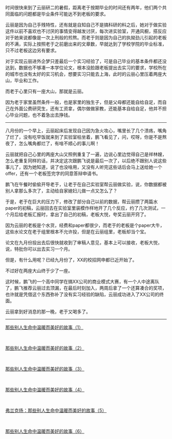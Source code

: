 <p>时间很快来到了云丽研二的暑假，距离老于按期毕业的时间还有两年，他们两个共同面临的问题都是毕业条件可能达不到老板的要求。</p><p>云丽是因为自己手残特性，还有就是自知自己不是搞科研的料之后，她对于做实验这件以前不喜欢也不讨厌的事情变得越发讨厌，每次进实验室，开通风橱，搭反应对于她来说都像是一次上刑般的煎熬。而老于则是因为自己的执拗劲儿引起的老板的不满，实际上按照老于之前磨出来的文章数，早就达到了学校学院的毕业标准，只不过老板这边另有要求。</p><p>对于实现云丽进外企梦只差最后一个实习经验了，可是自己毕业的基本条件都还没达到，数据也不够凑一本学位论文，根本没脸跟老板提出去实习的要求，学校所在的城市也没有太好的实习机会，想要实习只能去上海，此时的云丽心里压着两座大山，毕业和工作。</p><p>而老于心里只有一座大山，那就是云丽。</p><p>因为老于家里虽然条件一般，也是家里的独生子，但是父母都还能自给自足，而自己在外面公费研究生，还有工资拿，偶尔做做家教，还能基本自给自足，他并不担心毕业问题，也不着急出去挣钱。</p><hr><p>八月份的一个早上，云丽起床后发现自己因为急火攻心，嘴里长了几个溃疡，嘴角了烂了，没有吃早饭就来到了实验室枯坐着，鹏飞看见了，问，哎呀，你是不是熬夜了，怎么嘴角都烂了，有啥不顺心的事儿啊！</p><p>云丽就把自己心里的两座大山又照例重复了一遍，边说心里边觉得自己是祥林嫂，怎么老重复同样的话，并决定这次跟鹏飞说是最后一次了，以后绝不跟别人说这些事儿了，因为她知道，说了也没啥用，又没有人听完这些话后会马上送给她一个offer，还有一个老板签完字的同意答辩申请书。</p><p>鹏飞在午餐时偷偷开导老于，让老于在自己实验室帮云丽做实验，说，你数据都被别人拿那么多次了，主动给自家媳妇儿做一点又怎么了？</p><p>于是，老于在巨大的压力下，修改了部分自己以前的数据，帮云丽攒了两篇水paper的初稿，云丽回去在实验室里装模作样地开了几个反应，约了几次测试，一个月后给老板汇报时，拿出了自己的初稿，老板大悦，夸奖云丽开窍了。</p><p>因为云丽的老板是个水货，经费和paper都很少，而老于的老板是个paper大牛，这些水论文在老于组里根本不允许投，但是在云丽组里，老板却当个宝。</p><p>论文在九月份投出去后很快就收到了审稿人意见，基本上可以接收，老板大悦，说，特批你可以出去实习一个月。</p><p>但是，有什么用呢？已经九月份了，XX的校招网申都已近开始了。</p><p>不过好在两座大山终于少了一座。</p><p>这时候，鹏飞的一个高中同学在搞XX公司的商业模式大赛，有一个人中途离队了，鹏飞推荐云丽过去顶漏，在最后时刻加入，两周后拿了一个还算凑合的奖项，也许就是凭借这个东西弥补了没有实习经验的缺陷，云丽成功进入了XX公司的终面。</p><p>云丽拿到好消息的那一晚，老于又喝多了。</p><hr><p><a href="https://zhuanlan.zhihu.com/p/40787849" class="internal">那些别人生命中温暖而美好的故事（1）</a></p><p><br></p><p><a href="https://zhuanlan.zhihu.com/p/41084554" class="internal">那些别人生命中温暖而美好的故事（2）</a></p><p><br></p><p><a href="https://zhuanlan.zhihu.com/p/41092489" class="internal">那些别人生命中温暖而美好的故事（3）</a></p><p><br></p><p><a href="https://zhuanlan.zhihu.com/p/41099176" class="internal">那些别人生命中温暖而美好的故事（4）</a></p><p><br></p><p><a href="https://zhuanlan.zhihu.com/p/41121614" class="internal">弗兰克扬：那些别人生命中温暖而美好的故事（5）</a></p><p><br></p><p><a href="https://zhuanlan.zhihu.com/p/41142011" class="internal">那些别人生命中温暖而美好的故事（6）</a></p>